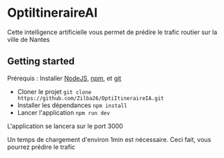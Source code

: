 # OptiItineraireAI

Cette intelligence artificielle vous permet de prédire le trafic routier sur la ville de Nantes

## Getting started

Prérequis : Installer [NodeJS](https://nodejs.org/en/download/current), [npm](https://docs.npmjs.com/downloading-and-installing-node-js-and-npm), et [git](https://www.git-scm.com/downloads)

- Cloner le projet `git clone https://github.com/Zilba26/OptiItineraireIA.git`
- Installer les dépendances `npm install`
- Lancer l'application `npm run dev`

L'application se lancera sur le port 3000

Un temps de chargement d'environ 1min est nécessaire. Ceci fait, vous pourrez prédire le trafic
